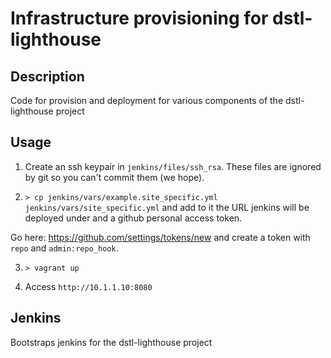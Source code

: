 # Infrastructure provisioning for dstl-lighthouse

## Description

Code for provision and deployment for various components of the dstl-lighthouse project

## Usage

1. Create an ssh keypair in `jenkins/files/ssh_rsa`. These files are ignored by git
so you can't commit them (we hope).

2. `> cp jenkins/vars/example.site_specific.yml jenkins/vars/site_specific.yml` and
add to it the URL jenkins will be deployed under and a github personal access token.

Go here: https://github.com/settings/tokens/new and create a token with `repo` and
`admin:repo_hook`.

3. `> vagrant up`

4. Access `http://10.1.1.10:8080`

## Jenkins

Bootstraps jenkins for the dstl-lighthouse project


